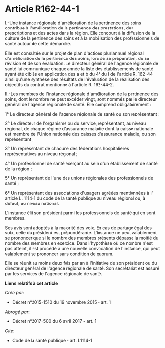 # Article R162-44-1

I.-Une instance régionale d'amélioration de la pertinence des soins contribue à l'amélioration de la pertinence des
prestations, des prescriptions et des actes dans la région. Elle concourt à la diffusion de la culture de la pertinence des
soins et à la mobilisation des professionnels de santé autour de cette démarche. 

Elle est consultée sur le projet de plan d'actions pluriannuel régional d'amélioration de la pertinence des soins, lors de sa
préparation, de sa révision et de son évaluation. Le directeur général de l'agence régionale de santé lui communique chaque
année la liste des établissements de santé ayant été ciblés en application des a et b du 4° du I de l'article R. 162-44 ainsi
qu'une synthèse des résultats de l'évaluation de la réalisation des objectifs du contrat mentionné à l'article R. 162-44-2. 

II.-Les membres de l'instance régionale d'amélioration de la pertinence des soins, dont le nombre ne peut excéder vingt, sont
nommés par le directeur général de l'agence régionale de santé. Elle comprend obligatoirement : 

1° Le directeur général de l'agence régionale de santé ou son représentant ; 

2° Le directeur de l'organisme ou du service, représentant, au niveau régional, de chaque régime d'assurance maladie dont la
caisse nationale est membre de l'Union nationale des caisses d'assurance maladie, ou son représentant ; 

3° Un représentant de chacune des fédérations hospitalières représentatives au niveau régional ; 

4° Un professionnel de santé exerçant au sein d'un établissement de santé de la région ; 

5° Un représentant de l'une des unions régionales des professionnels de santé ; 

6° Un représentant des associations d'usagers agréées mentionnées à l' article L. 1114-1 du code de la santé publique au
niveau régional ou, à défaut, au niveau national. 

L'instance élit son président parmi les professionnels de santé qui en sont membres. 

Ses avis sont adoptés à la majorité des voix. En cas de partage égal des voix, celle du président est prépondérante.
L'instance ne peut valablement se prononcer que si le nombre des membres présents dépasse la moitié du nombre des membres en
exercice. Dans l'hypothèse où ce nombre n'est pas atteint, il est procédé à une nouvelle convocation de l'instance, qui peut
valablement se prononcer sans condition de quorum. 

Elle se réunit au moins deux fois par an à l'initiative de son président ou du directeur général de l'agence régionale de
santé. Son secrétariat est assuré par les services de l'agence régionale de santé.

**Liens relatifs à cet article**

_Créé par_:

  - Décret n°2015-1510 du 19 novembre 2015 - art. 1

_Abrogé par_:

  - Décret n°2017-500 du 6 avril 2017 - art. 1

_Cite_:

  - Code de la santé publique - art. L1114-1

